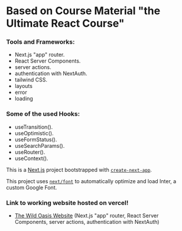 # Based on Course Material "the Ultimate React Course"

### Tools and Frameworks:
-  Next.js "app" router.
-  React Server Components.
-  server actions.
- authentication with NextAuth.
- tailwind CSS.
- layouts
- error
- loading

### Some of the used Hooks:
- useTransition().
- useOptimistic().
- useFormStatus().
- useSearchParams().
- useRouter().
- useContext().


This is a [Next.js](https://nextjs.org/) project bootstrapped with [`create-next-app`](https://github.com/vercel/next.js/tree/canary/packages/create-next-app).



This project uses [`next/font`](https://nextjs.org/docs/basic-features/font-optimization) to automatically optimize and load Inter, a custom Google Font.


### Link to working website hosted on vercel!


- [The Wild Oasis Website](https://zigi-s-wild-oasis-website-demo-zigis-projects-f5ff41cf.vercel.app/) (Next.js "app" router, React Server Components, server actions, authentication with NextAuth)




